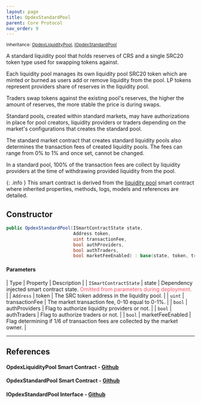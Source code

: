 ```yaml
---
layout: page
title: OpdexStandardPool
parent: Core Protocol
nav_order: 9
---
```


<small>Inheritance: [OpdexLiquidityPool](#references), [IOpdexStandardPool](#references)</small>

A standard liquidity pool that holds reserves of CRS and a single SRC20 token type used for swapping tokens against.

Each liquidity pool manages its own liquidity pool SRC20 token which are minted or burned as users add or remove liquidity from the pool. LP tokens represent providers share of reserves in the liquidity pool.

Traders swap tokens against the existing pool's reserves, the higher the amount of reserves, the more stable the price is during swaps.

Standard pools, created within standard markets, may have authorizations in place for pool creators, liquidity providers or traders depending on the market's configurations that creates the standard pool.

The standard market contract that creates standard liquidity pools also determines the transaction fees of created liquidity pools. The fees can range from 0% to 1% and once set, cannot be changed.

In a standard pool, 100% of the transaction fees are collect by liquidity providers at the time of withdrawing provided liquidity from the pool.

{: .info }
This smart contract is derived from the [liquidity pool](opdex-liquidity-pool) smart contract where inherited properties, methods, logs, models and references are detailed.

## Constructor

```csharp
public OpdexStandardPool(ISmartContractState state,
                         Address token,
                         uint transactionFee,
                         bool authProviders,
                         bool authTraders,
                         bool marketFeeEnabled) : base(state, token, transactionFee)
```

#### Parameters

| Type | Property | Description |
| `ISmartContractState` | state | Dependency injected smart contract state. <span style="color: #f7556b;"> Omitted from parameters during deployment.</span> |
| `Address` | token | The SRC token address in the liquidity pool. |
| `uint` | transactionFee | The market transaction fee, 0-10 equal to 0-1%. |
| `bool` | authProviders | Flag to authorize liquidity providers or not. |
| `bool` | authTraders | Flag to authorize traders or not. |
| `bool` | marketFeeEnabled | Flag determining if 1/6 of transaction fees are collected by the market owner. |

---

## References

#### OpdexLiquidityPool Smart Contract - <a href="https://github.com/Opdex/opdex-v1-core/blob/main/src/Contracts/Pools/OpdexLiquidityPool.cs" target="_blank">Github</a>

#### OpdexStandardPool Smart Contract - <a href="https://github.com/Opdex/opdex-v1-core/blob/main/src/Contracts/Pools/OpdexStandardPool.cs" target="_blank">Github</a>

#### IOpdexStandardPool Interface - <a href="https://github.com/Opdex/opdex-v1-core/blob/main/src/Interfaces/Pools/IOpdexStandardPool.cs" target="_blank">Github</a>
